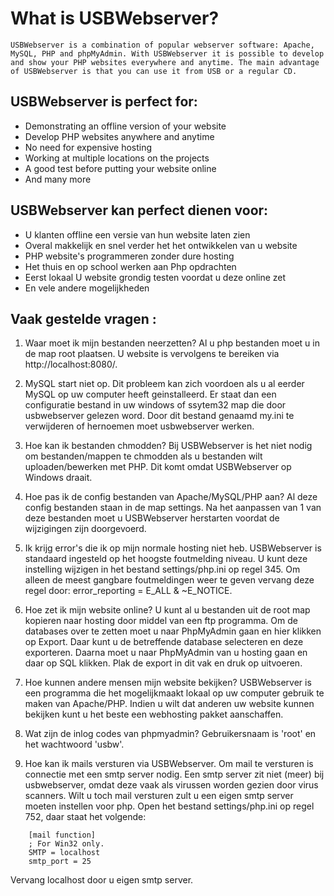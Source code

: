 # What is USBWebserver?

```
USBWebserver is a combination of popular webserver software: Apache, MySQL, PHP and phpMyAdmin. With USBWebserver it is possible to develop and show your PHP websites everywhere and anytime. The main advantage of USBWebserver is that you can use it from USB or a regular CD.
```

## USBWebserver is perfect for:

* Demonstrating an offline version of your website
* Develop PHP websites anywhere and anytime
* No need for expensive hosting
* Working at multiple locations on the projects
* A good test before putting your website online
* And many more

## USBWebserver kan perfect dienen voor:

* U klanten offline een versie van hun website laten zien
* Overal makkelijk en snel verder het het ontwikkelen van u website
* PHP website's programmeren zonder dure hosting
* Het thuis en op school werken aan Php opdrachten
* Eerst lokaal U website grondig testen voordat u deze online zet
* En vele andere mogelijkheden

## Vaak gestelde vragen :

1. Waar moet ik mijn bestanden neerzetten?
Al u php bestanden moet u in de map root plaatsen.
U website is vervolgens te bereiken via http://localhost:8080/.

2. MySQL start niet op.
Dit probleem kan zich voordoen als u al eerder MySQL op uw computer heeft geinstalleerd. Er staat dan een configuratie bestand in uw windows of ssytem32 map die door usbwebserver gelezen word.
Door dit bestand genaamd my.ini te verwijderen of hernoemen moet usbwebserver werken.

3. Hoe kan ik bestanden chmodden?
Bij USBWebserver is het niet nodig om bestanden/mappen te chmodden als u bestanden wilt uploaden/bewerken met PHP.
Dit komt omdat USBWebserver op Windows draait.

4. Hoe pas ik de config bestanden van Apache/MySQL/PHP aan?
Al deze config bestanden staan in de map settings. Na het aanpassen van 1 van deze bestanden moet u USBWebserver herstarten voordat de wijzigingen zijn doorgevoerd.

5. Ik krijg error's die ik op mijn normale hosting niet heb.
USBWebserver is standaard ingesteld op het hoogste foutmelding niveau. U kunt deze instelling wijzigen in het bestand settings/php.ini op regel 345.
Om alleen de meest gangbare foutmeldingen weer te geven vervang deze regel door: error_reporting = E_ALL & ~E_NOTICE.

6. Hoe zet ik mijn website online?
U kunt al u bestanden uit de root map kopieren naar hosting door middel van een ftp programma.
Om de databases over te zetten moet u naar PhpMyAdmin gaan en hier klikken op Export.
Daar kunt u de betreffende database selecteren en deze exporteren.
Daarna moet u naar PhpMyAdmin van u hosting gaan en daar op SQL klikken.
Plak de export in dit vak en druk op uitvoeren.

7. Hoe kunnen andere mensen mijn website bekijken?
USBWebserver is een programma die het mogelijkmaakt lokaal op uw computer gebruik te maken van Apache/PHP.
Indien u wilt dat anderen uw website kunnen bekijken kunt u het beste een webhosting pakket aanschaffen.

8. Wat zijn de inlog codes van phpmyadmin?
Gebruikersnaam is 'root' en het wachtwoord 'usbw'.

9. Hoe kan ik mails versturen via USBWebserver.
Om mail te versturen is connectie met een smtp server nodig.
Een smtp server zit niet (meer) bij usbwebserver, omdat deze vaak als virussen worden gezien door virus scanners.
Wilt u toch mail versturen zult u een eigen smtp server moeten instellen voor php.
Open het bestand settings/php.ini op regel 752, daar staat het volgende:

```
    [mail function]
    ; For Win32 only.
    SMTP = localhost
    smtp_port = 25
```

Vervang localhost door u eigen smtp server.
